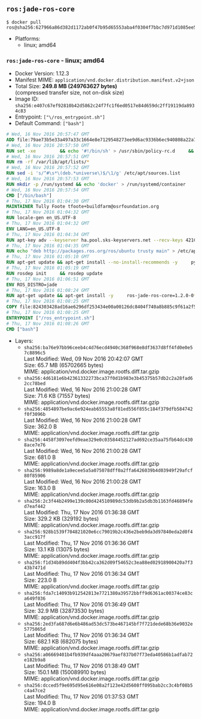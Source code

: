 ## `ros:jade-ros-core`

```console
$ docker pull ros@sha256:627966a86d382d1172ab0f47b95d65553aba4f0304f7bbc7d971d1085ee5545a
```

-	Platforms:
	-	linux; amd64

### `ros:jade-ros-core` - linux; amd64

-	Docker Version: 1.12.3
-	Manifest MIME: `application/vnd.docker.distribution.manifest.v2+json`
-	Total Size: **249.8 MB (249763627 bytes)**  
	(compressed transfer size, not on-disk size)
-	Image ID: `sha256:e407c67ef92810b42d5862c24f7fc1f6ed0517e84d659dc2ff19119da8934c83`
-	Entrypoint: `["\/ros_entrypoint.sh"]`
-	Default Command: `["bash"]`

```dockerfile
# Wed, 16 Nov 2016 20:57:47 GMT
ADD file:79ae73b5e33a497a33c1664e8e7129548273ee9d6ac9336b6ec940808a22a781 in / 
# Wed, 16 Nov 2016 20:57:50 GMT
RUN set -xe 		&& echo '#!/bin/sh' > /usr/sbin/policy-rc.d 	&& echo 'exit 101' >> /usr/sbin/policy-rc.d 	&& chmod +x /usr/sbin/policy-rc.d 		&& dpkg-divert --local --rename --add /sbin/initctl 	&& cp -a /usr/sbin/policy-rc.d /sbin/initctl 	&& sed -i 's/^exit.*/exit 0/' /sbin/initctl 		&& echo 'force-unsafe-io' > /etc/dpkg/dpkg.cfg.d/docker-apt-speedup 		&& echo 'DPkg::Post-Invoke { "rm -f /var/cache/apt/archives/*.deb /var/cache/apt/archives/partial/*.deb /var/cache/apt/*.bin || true"; };' > /etc/apt/apt.conf.d/docker-clean 	&& echo 'APT::Update::Post-Invoke { "rm -f /var/cache/apt/archives/*.deb /var/cache/apt/archives/partial/*.deb /var/cache/apt/*.bin || true"; };' >> /etc/apt/apt.conf.d/docker-clean 	&& echo 'Dir::Cache::pkgcache ""; Dir::Cache::srcpkgcache "";' >> /etc/apt/apt.conf.d/docker-clean 		&& echo 'Acquire::Languages "none";' > /etc/apt/apt.conf.d/docker-no-languages 		&& echo 'Acquire::GzipIndexes "true"; Acquire::CompressionTypes::Order:: "gz";' > /etc/apt/apt.conf.d/docker-gzip-indexes 		&& echo 'Apt::AutoRemove::SuggestsImportant "false";' > /etc/apt/apt.conf.d/docker-autoremove-suggests
# Wed, 16 Nov 2016 20:57:51 GMT
RUN rm -rf /var/lib/apt/lists/*
# Wed, 16 Nov 2016 20:57:52 GMT
RUN sed -i 's/^#\s*\(deb.*universe\)$/\1/g' /etc/apt/sources.list
# Wed, 16 Nov 2016 20:57:53 GMT
RUN mkdir -p /run/systemd && echo 'docker' > /run/systemd/container
# Wed, 16 Nov 2016 20:57:54 GMT
CMD ["/bin/bash"]
# Thu, 17 Nov 2016 01:04:30 GMT
MAINTAINER Tully Foote tfoote+buildfarm@osrfoundation.org
# Thu, 17 Nov 2016 01:04:32 GMT
RUN locale-gen en_US.UTF-8
# Thu, 17 Nov 2016 01:04:32 GMT
ENV LANG=en_US.UTF-8
# Thu, 17 Nov 2016 01:04:34 GMT
RUN apt-key adv --keyserver ha.pool.sks-keyservers.net --recv-keys 421C365BD9FF1F717815A3895523BAEEB01FA116
# Thu, 17 Nov 2016 01:04:35 GMT
RUN echo "deb http://packages.ros.org/ros/ubuntu trusty main" > /etc/apt/sources.list.d/ros-latest.list
# Thu, 17 Nov 2016 01:05:10 GMT
RUN apt-get update && apt-get install --no-install-recommends -y     python-rosdep     python-rosinstall     python-vcstools     && rm -rf /var/lib/apt/lists/*
# Thu, 17 Nov 2016 01:05:19 GMT
RUN rosdep init     && rosdep update
# Thu, 17 Nov 2016 01:06:51 GMT
ENV ROS_DISTRO=jade
# Thu, 17 Nov 2016 01:08:24 GMT
RUN apt-get update && apt-get install -y     ros-jade-ros-core=1.2.0-0*     && rm -rf /var/lib/apt/lists/*
# Thu, 17 Nov 2016 01:08:25 GMT
COPY file:824303428ad16ae6296df253434e00a00126dc8404f740a8b885c9f61a2f5fcb in / 
# Thu, 17 Nov 2016 01:08:25 GMT
ENTRYPOINT ["/ros_entrypoint.sh"]
# Thu, 17 Nov 2016 01:08:26 GMT
CMD ["bash"]
```

-	Layers:
	-	`sha256:ba76e97bb96ceeb4c4d76ecd4940c368f968e8df3637d8ff4fd0e0e57c8896c5`  
		Last Modified: Wed, 09 Nov 2016 20:42:07 GMT  
		Size: 65.7 MB (65702665 bytes)  
		MIME: application/vnd.docker.image.rootfs.diff.tar.gzip
	-	`sha256:4d6181e6b42361332273bca37f0d1b983e3b45375b57db2c2a28fad62cc78bed`  
		Last Modified: Wed, 16 Nov 2016 21:00:28 GMT  
		Size: 71.6 KB (71557 bytes)  
		MIME: application/vnd.docker.image.rootfs.diff.tar.gzip
	-	`sha256:4854897be9ac6e924eab65553a8f81ed556f855c184f379dfb584742f0f3096b`  
		Last Modified: Wed, 16 Nov 2016 21:00:28 GMT  
		Size: 362.0 B  
		MIME: application/vnd.docker.image.rootfs.diff.tar.gzip
	-	`sha256:4458f3097eefd9eae329e0c03584452127ad692ce35aa75fb64dc4308ace7e76`  
		Last Modified: Wed, 16 Nov 2016 21:00:28 GMT  
		Size: 681.0 B  
		MIME: application/vnd.docker.image.rootfs.diff.tar.gzip
	-	`sha256:9989a8de1a9ecee5a5a075078dff0a2ffa6426039b4d03949f29afcf80f85906`  
		Last Modified: Wed, 16 Nov 2016 21:00:28 GMT  
		Size: 163.0 B  
		MIME: application/vnd.docker.image.rootfs.diff.tar.gzip
	-	`sha256:2c3f44b2499e139c00d424510989dc53db9b2a5db3b1163fd46894fed7eaf442`  
		Last Modified: Thu, 17 Nov 2016 01:36:38 GMT  
		Size: 329.2 KB (329192 bytes)  
		MIME: application/vnd.docker.image.rootfs.diff.tar.gzip
	-	`sha256:928b1539f704821020e6cc79019b2c436e2beb9da3d97840eda2d0f43acc917f`  
		Last Modified: Thu, 17 Nov 2016 01:36:36 GMT  
		Size: 13.1 KB (13075 bytes)  
		MIME: application/vnd.docker.image.rootfs.diff.tar.gzip
	-	`sha256:f1d34b89dd404f3bb42ca362d09f54652c3ea88ed02918900420a7f343b7471d`  
		Last Modified: Thu, 17 Nov 2016 01:36:34 GMT  
		Size: 223.0 B  
		MIME: application/vnd.docker.image.rootfs.diff.tar.gzip
	-	`sha256:fda7c14093b912542813e7721380a39572bbff9d6361ac00374ce83ca649f036`  
		Last Modified: Thu, 17 Nov 2016 01:36:49 GMT  
		Size: 32.9 MB (32873530 bytes)  
		MIME: application/vnd.docker.image.rootfs.diff.tar.gzip
	-	`sha256:2ed3fa687d6e6b486ad53dc573be467145bf7f721dede68b36e9032e5775065d`  
		Last Modified: Thu, 17 Nov 2016 01:36:34 GMT  
		Size: 682.1 KB (682075 bytes)  
		MIME: application/vnd.docker.image.rootfs.diff.tar.gzip
	-	`sha256:a06669401b4fb939df4aaa20679aef837b07f73eda40586b1adfab72e182b9a8`  
		Last Modified: Thu, 17 Nov 2016 01:38:49 GMT  
		Size: 150.1 MB (150089910 bytes)  
		MIME: application/vnd.docker.image.rootfs.diff.tar.gzip
	-	`sha256:dcced5f9e695d95e616e08a2f123e42d5608ff095bab2cc3c4bf08b5c4a47ce2`  
		Last Modified: Thu, 17 Nov 2016 01:37:53 GMT  
		Size: 194.0 B  
		MIME: application/vnd.docker.image.rootfs.diff.tar.gzip
